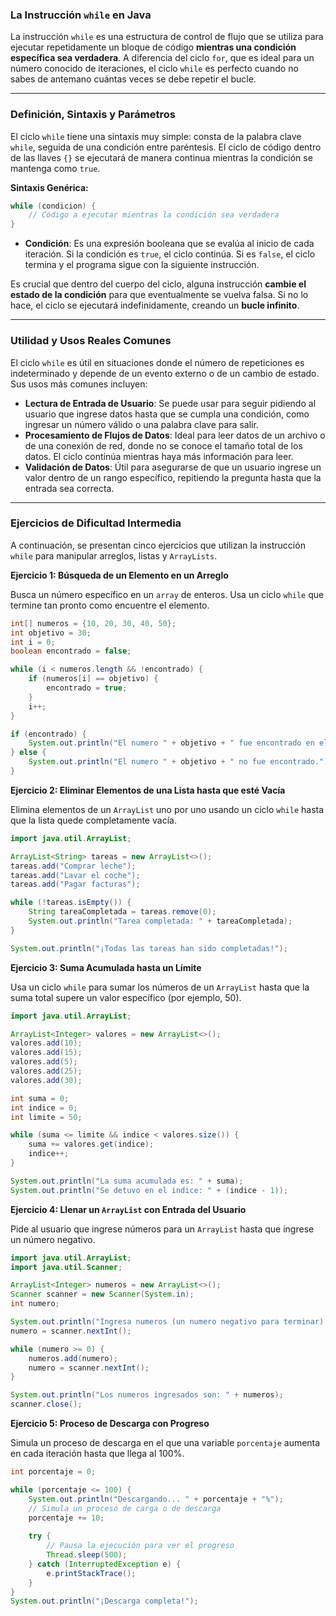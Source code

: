 ### La Instrucción `while` en Java

La instrucción `while` es una estructura de control de flujo que se utiliza para ejecutar repetidamente un bloque de código **mientras una condición específica sea verdadera**. A diferencia del ciclo `for`, que es ideal para un número conocido de iteraciones, el ciclo `while` es perfecto cuando no sabes de antemano cuántas veces se debe repetir el bucle.

-----

### Definición, Sintaxis y Parámetros

El ciclo `while` tiene una sintaxis muy simple: consta de la palabra clave `while`, seguida de una condición entre paréntesis. El ciclo de código dentro de las llaves `{}` se ejecutará de manera continua mientras la condición se mantenga como `true`.

**Sintaxis Genérica:**

```java
while (condicion) {
    // Código a ejecutar mientras la condición sea verdadera
}
```

  * **Condición**: Es una expresión booleana que se evalúa al inicio de cada iteración. Si la condición es `true`, el ciclo continúa. Si es `false`, el ciclo termina y el programa sigue con la siguiente instrucción.

Es crucial que dentro del cuerpo del ciclo, alguna instrucción **cambie el estado de la condición** para que eventualmente se vuelva falsa. Si no lo hace, el ciclo se ejecutará indefinidamente, creando un **bucle infinito**.

-----

### Utilidad y Usos Reales Comunes

El ciclo `while` es útil en situaciones donde el número de repeticiones es indeterminado y depende de un evento externo o de un cambio de estado. Sus usos más comunes incluyen:

  * **Lectura de Entrada de Usuario**: Se puede usar para seguir pidiendo al usuario que ingrese datos hasta que se cumpla una condición, como ingresar un número válido o una palabra clave para salir.
  * **Procesamiento de Flujos de Datos**: Ideal para leer datos de un archivo o de una conexión de red, donde no se conoce el tamaño total de los datos. El ciclo continúa mientras haya más información para leer.
  * **Validación de Datos**: Útil para asegurarse de que un usuario ingrese un valor dentro de un rango específico, repitiendo la pregunta hasta que la entrada sea correcta.

-----

### Ejercicios de Dificultad Intermedia

A continuación, se presentan cinco ejercicios que utilizan la instrucción `while` para manipular arreglos, listas y `ArrayLists`.

**Ejercicio 1: Búsqueda de un Elemento en un Arreglo**

Busca un número específico en un `array` de enteros. Usa un ciclo `while` que termine tan pronto como encuentre el elemento.

```java
int[] numeros = {10, 20, 30, 40, 50};
int objetivo = 30;
int i = 0;
boolean encontrado = false;

while (i < numeros.length && !encontrado) {
    if (numeros[i] == objetivo) {
        encontrado = true;
    }
    i++;
}

if (encontrado) {
    System.out.println("El numero " + objetivo + " fue encontrado en el arreglo.");
} else {
    System.out.println("El numero " + objetivo + " no fue encontrado.");
}
```

**Ejercicio 2: Eliminar Elementos de una Lista hasta que esté Vacía**

Elimina elementos de un `ArrayList` uno por uno usando un ciclo `while` hasta que la lista quede completamente vacía.

```java
import java.util.ArrayList;

ArrayList<String> tareas = new ArrayList<>();
tareas.add("Comprar leche");
tareas.add("Lavar el coche");
tareas.add("Pagar facturas");

while (!tareas.isEmpty()) {
    String tareaCompletada = tareas.remove(0);
    System.out.println("Tarea completada: " + tareaCompletada);
}

System.out.println("¡Todas las tareas han sido completadas!");
```

**Ejercicio 3: Suma Acumulada hasta un Límite**

Usa un ciclo `while` para sumar los números de un `ArrayList` hasta que la suma total supere un valor específico (por ejemplo, 50).

```java
import java.util.ArrayList;

ArrayList<Integer> valores = new ArrayList<>();
valores.add(10);
valores.add(15);
valores.add(5);
valores.add(25);
valores.add(30);

int suma = 0;
int indice = 0;
int limite = 50;

while (suma <= limite && indice < valores.size()) {
    suma += valores.get(indice);
    indice++;
}

System.out.println("La suma acumulada es: " + suma);
System.out.println("Se detuvo en el indice: " + (indice - 1));
```

**Ejercicio 4: Llenar un `ArrayList` con Entrada del Usuario**

Pide al usuario que ingrese números para un `ArrayList` hasta que ingrese un número negativo.

```java
import java.util.ArrayList;
import java.util.Scanner;

ArrayList<Integer> numeros = new ArrayList<>();
Scanner scanner = new Scanner(System.in);
int numero;

System.out.println("Ingresa numeros (un numero negativo para terminar):");
numero = scanner.nextInt();

while (numero >= 0) {
    numeros.add(numero);
    numero = scanner.nextInt();
}

System.out.println("Los numeros ingresados son: " + numeros);
scanner.close();
```

**Ejercicio 5: Proceso de Descarga con Progreso**

Simula un proceso de descarga en el que una variable `porcentaje` aumenta en cada iteración hasta que llega al 100%.

```java
int porcentaje = 0;

while (porcentaje <= 100) {
    System.out.println("Descargando... " + porcentaje + "%");
    // Simula un proceso de carga o de descarga
    porcentaje += 10;
    
    try {
        // Pausa la ejecución para ver el progreso
        Thread.sleep(500);
    } catch (InterruptedException e) {
        e.printStackTrace();
    }
}
System.out.println("¡Descarga completa!");
```
